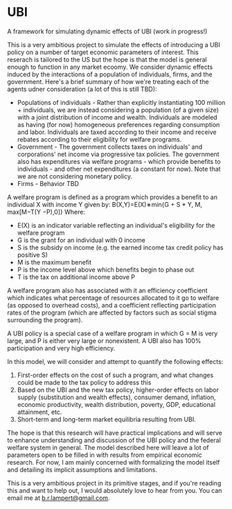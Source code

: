 # UBI
A framework for simulating dynamic effects of UBI (work in progress!)

This is a very ambitious project to simulate the effects of introducing a UBI policy on a number of target economic parameters of interest. This reserach is tailored to the US but the hope is that the model is general enough to function in any market ecoomy. We consider dynamic effects induced by the interactions of a population of individuals, firms, and the government. Here's a brief summary of how we're treating each of the agents udner consideration (a lot of this is still TBD):

* Populations of individuals - Rather than explicitly instantiating 100 million + individuals, we are instead considering a population (of a given size) with a joint distribution of income and wealth. Individuals are modeled as having (for now) homogeneous preferences regarding consumption and labor. Individuals are taxed according to their income and receive rebates according to their eligibility for welfare programs.
* Government - The government collects taxes on individuals' and corporations' net income via progressive tax policies. The government also has expenditures via welfare programs - which provide benefits to individuals - and other net expenditures (a constant for now). Note that we are not considering monetary policy.
* Firms - Behavior TBD

A welfare program is defined as a program which provides a benefit to an individual X with income Y given by:
B(X,Y)=E(X)∗min{G + S * Y, M, max[M−T(Y −P),0]}
Where:
* E(X) is an indicator variable reflecting an individual's eligibility for the welfare program
* G is the grant for an individual with 0 income
* S is the subsidy on income (e.g. the earned income tax credit policy has positive S)
* M is the maximum benefit
* P is the income level above which benefits begin to phase out
* T is the tax on additional income above P

A welfare program also has associated with it an efficiency coefficient which indicates what percentage of resources allocated to it go to welfare (as opposed to overhead costs), and a coefficient reflecting participation rates of the program (which are affected by factors such as social stigma surrounding the program).

A UBI policy is a special case of a welfare program in which G = M is very large, and P is either very large or nonexistent. A UBI also has 100% participation and very high efficiency.


In this model, we will consider and attempt to quantify the following effects:

1. First-order effects on the cost of such a program, and what changes could be made to the tax policy to address this
2. Based on the UBI and the new tax policy, higher-order effects on labor supply (substitution and wealth effects), consumer demand, inflation, economic productivity, wealth distribution, poverty, GDP, educational attainment, etc.
3. Short-term and long-term market equilibria resulting from UBI.

The hope is that this research will have practical implications and will serve to enhance understanding and discussion of the UBI policy and the federal welfare system in general. The model described here will leave a lot of parameters open to be filled in with results from empirical economic research. For now, I am mainly concerned with formalizing the model itself and detailing its implicit assumptions and limitations.


This is a very ambitious project in its primitive stages, and if you're reading this and want to help out, I would absolutely love to hear from you. You can email me at b.r.lampert@gmail.com.
